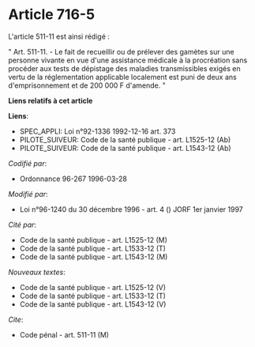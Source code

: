 # Article 716-5

L'article 511-11 est ainsi rédigé :

" Art. 511-11. - Le fait de recueillir ou de prélever des gamètes sur une personne vivante en vue d'une assistance médicale à
la procréation sans procéder aux tests de dépistage des maladies transmissibles exigés en vertu de la réglementation
applicable localement est puni de deux ans d'emprisonnement et de 200 000 F d'amende. "

**Liens relatifs à cet article**

**Liens**:

  - SPEC_APPLI: Loi n°92-1336 1992-12-16 art. 373
  - PILOTE_SUIVEUR: Code de la santé publique - art. L1525-12 (Ab)
  - PILOTE_SUIVEUR: Code de la santé publique - art. L1543-12 (Ab)

_Codifié par_:

  - Ordonnance 96-267 1996-03-28

_Modifié par_:

  - Loi n°96-1240 du 30 décembre 1996 - art. 4 () JORF 1er janvier 1997

_Cité par_:

  - Code de la santé publique - art. L1525-12 (M)
  - Code de la santé publique - art. L1533-12 (T)
  - Code de la santé publique - art. L1543-12 (M)

_Nouveaux textes_:

  - Code de la santé publique - art. L1525-12 (V)
  - Code de la santé publique - art. L1533-12 (T)
  - Code de la santé publique - art. L1543-12 (V)

_Cite_:

  - Code pénal - art. 511-11 (M)
